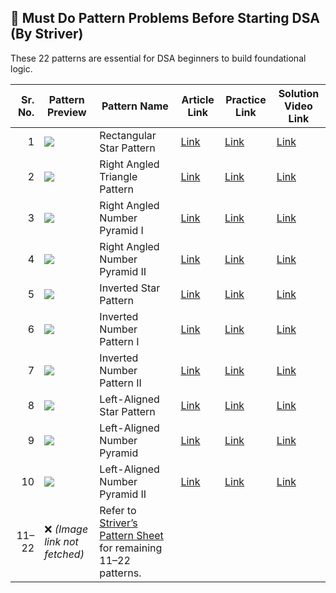 ## 🚀 Must Do Pattern Problems Before Starting DSA (By Striver)

These 22 patterns are essential for DSA beginners to build foundational logic.

| Sr. No. | Pattern Preview | Pattern Name | Article Link | Practice Link | Solution Video Link |
|--------:|------------------|------------------------------|-------------------------|------------------|--------------------|
| 1 | ![](https://takeuforward.org/wp-content/uploads/2022/10/pattern1.png) | Rectangular Star Pattern | [Link](https://takeuforward.org/pattern/pattern-1-rectangular-star-pattern/) | [Link](https://bit.ly/3QfK2k3) | [Link](https://youtu.be/tNm_NNSB3_w?t=91) |
| 2 | ![](https://takeuforward.org/wp-content/uploads/2022/10/pattern2.png) | Right Angled Triangle Pattern | [Link](https://takeuforward.org/pattern/pattern-2-right-angled-triangle-pattern/) | [Link](https://bit.ly/3VADLAt) | [Link](https://youtu.be/tNm_NNSB3_w?t=856) |
| 3 | ![](https://takeuforward.org/wp-content/uploads/2022/10/pattern3.png) | Right Angled Number Pyramid I | [Link](https://takeuforward.org/pattern/pattern-3-right-angled-number-pyramid/) | [Link](https://bit.ly/3CiWV74) | [Link](https://youtu.be/tNm_NNSB3_w?t=1054) |
| 4 | ![](https://takeuforward.org/wp-content/uploads/2022/10/pattern4.png) | Right Angled Number Pyramid II | [Link](https://takeuforward.org/pattern/pattern-4-right-angled-number-pyramid-ii/) | [Link](https://bit.ly/3Gzv70S) | [Link](https://youtu.be/tNm_NNSB3_w?t=1198) |
| 5 | ![](https://takeuforward.org/wp-content/uploads/2022/10/pattern5.png) | Inverted Star Pattern | [Link](https://takeuforward.org/pattern/pattern-5-inverted-star-pattern/) | [Link](https://bit.ly/3VqM7nS) | [Link](https://youtu.be/tNm_NNSB3_w?t=1312) |
| 6 | ![](https://takeuforward.org/wp-content/uploads/2022/10/pattern6.png) | Inverted Number Pattern I | [Link](https://takeuforward.org/pattern/pattern-6-numerical-inverted-pyramid-i/) | [Link](https://bit.ly/3ZUCMLh) | [Link](https://youtu.be/tNm_NNSB3_w?t=1468) |
| 7 | ![](https://takeuforward.org/wp-content/uploads/2022/10/pattern7.png) | Inverted Number Pattern II | [Link](https://takeuforward.org/pattern/pattern-7-numerical-inverted-pyramid-ii/) | [Link](https://bit.ly/3GxASBs) | [Link](https://youtu.be/tNm_NNSB3_w?t=1564) |
| 8 | ![](https://takeuforward.org/wp-content/uploads/2022/10/pattern8.png) | Left-Aligned Star Pattern | [Link](https://takeuforward.org/pattern/pattern-8-left-aligned-star-pattern/) | [Link](https://bit.ly/3KLXHEH) | [Link](https://youtu.be/tNm_NNSB3_w?t=1693) |
| 9 | ![](https://takeuforward.org/wp-content/uploads/2022/10/pattern9.png) | Left-Aligned Number Pyramid | [Link](https://takeuforward.org/pattern/pattern-9-left-aligned-number-pattern/) | [Link](https://bit.ly/3GpVEXy) | [Link](https://youtu.be/tNm_NNSB3_w?t=1861) |
| 10 | ![](https://takeuforward.org/wp-content/uploads/2022/10/pattern10.png) | Left-Aligned Number Pyramid II | [Link](https://takeuforward.org/pattern/pattern-10-left-aligned-number-pattern-ii/) | [Link](https://bit.ly/3O1phZF) | [Link](https://youtu.be/tNm_NNSB3_w?t=2032) |
| 11–22 | ❌ *(Image link not fetched)* | Refer to [Striver’s Pattern Sheet](https://takeuforward.org/strivers-a2z-dsa-course/must-do-pattern-problems-before-starting-dsa/) for remaining 11–22 patterns. |

